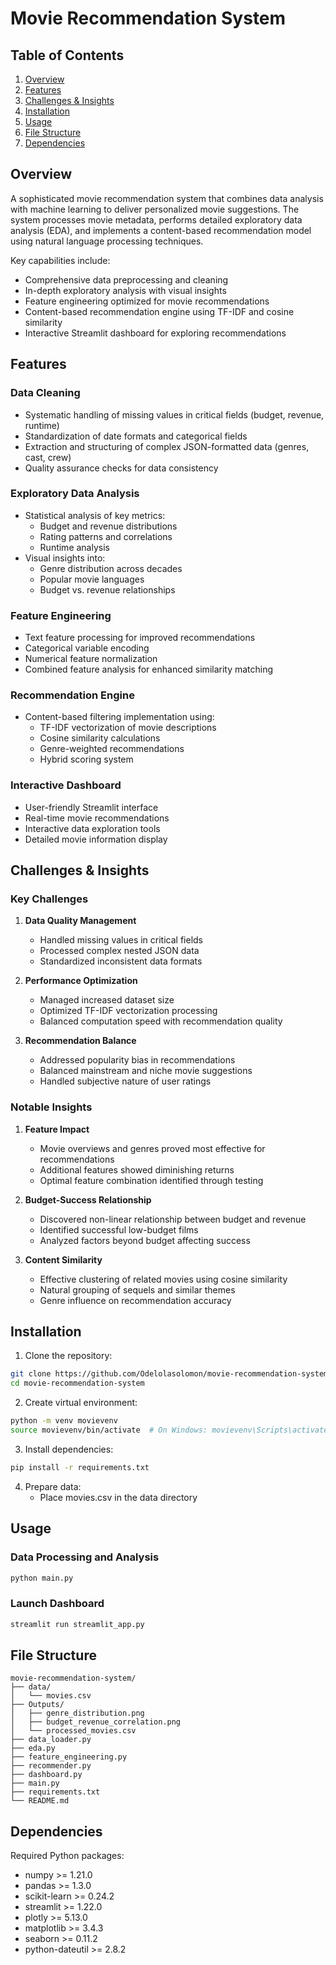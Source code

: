 # Movie Recommendation System

## Table of Contents
1. [Overview](#overview)
2. [Features](#features)
3. [Challenges & Insights](#challenges--insights)
4. [Installation](#installation)
5. [Usage](#usage)
6. [File Structure](#file-structure)
7. [Dependencies](#dependencies)

## Overview

A sophisticated movie recommendation system that combines data analysis with machine learning to deliver personalized movie suggestions. The system processes movie metadata, performs detailed exploratory data analysis (EDA), and implements a content-based recommendation model using natural language processing techniques.

Key capabilities include:
- Comprehensive data preprocessing and cleaning
- In-depth exploratory analysis with visual insights
- Feature engineering optimized for movie recommendations
- Content-based recommendation engine using TF-IDF and cosine similarity
- Interactive Streamlit dashboard for exploring recommendations

## Features

### Data Cleaning
- Systematic handling of missing values in critical fields (budget, revenue, runtime)
- Standardization of date formats and categorical fields
- Extraction and structuring of complex JSON-formatted data (genres, cast, crew)
- Quality assurance checks for data consistency

### Exploratory Data Analysis
- Statistical analysis of key metrics:
  - Budget and revenue distributions
  - Rating patterns and correlations
  - Runtime analysis
- Visual insights into:
  - Genre distribution across decades
  - Popular movie languages
  - Budget vs. revenue relationships

### Feature Engineering
- Text feature processing for improved recommendations
- Categorical variable encoding
- Numerical feature normalization
- Combined feature analysis for enhanced similarity matching

### Recommendation Engine
- Content-based filtering implementation using:
  - TF-IDF vectorization of movie descriptions
  - Cosine similarity calculations
  - Genre-weighted recommendations
  - Hybrid scoring system

### Interactive Dashboard
- User-friendly Streamlit interface
- Real-time movie recommendations
- Interactive data exploration tools
- Detailed movie information display

## Challenges & Insights

### Key Challenges
1. **Data Quality Management**
   - Handled missing values in critical fields
   - Processed complex nested JSON data
   - Standardized inconsistent data formats

2. **Performance Optimization**
   - Managed increased dataset size 
   - Optimized TF-IDF vectorization processing
   - Balanced computation speed with recommendation quality

3. **Recommendation Balance**
   - Addressed popularity bias in recommendations
   - Balanced mainstream and niche movie suggestions
   - Handled subjective nature of user ratings

### Notable Insights
1. **Feature Impact**
   - Movie overviews and genres proved most effective for recommendations
   - Additional features showed diminishing returns
   - Optimal feature combination identified through testing

2. **Budget-Success Relationship**
   - Discovered non-linear relationship between budget and revenue
   - Identified successful low-budget films
   - Analyzed factors beyond budget affecting success

3. **Content Similarity**
   - Effective clustering of related movies using cosine similarity
   - Natural grouping of sequels and similar themes
   - Genre influence on recommendation accuracy

## Installation

1. Clone the repository:
```bash
git clone https://github.com/Odelolasolomon/movie-recommendation-system.git
cd movie-recommendation-system
```

2. Create virtual environment:
```bash
python -m venv movievenv
source movievenv/bin/activate  # On Windows: movievenv\Scripts\activate
```

3. Install dependencies:
```bash
pip install -r requirements.txt
```

4. Prepare data:
   - Place movies.csv in the data directory

## Usage

### Data Processing and Analysis
```bash
python main.py
```

### Launch Dashboard
```bash
streamlit run streamlit_app.py
```

## File Structure
```
movie-recommendation-system/
├── data/
│   └── movies.csv
├── Outputs/
│   ├── genre_distribution.png
│   ├── budget_revenue_correlation.png
│   └── processed_movies.csv
├── data_loader.py
├── eda.py
├── feature_engineering.py
├── recommender.py
├── dashboard.py
├── main.py
├── requirements.txt
└── README.md
```

## Dependencies
Required Python packages:
- numpy >= 1.21.0
- pandas >= 1.3.0
- scikit-learn >= 0.24.2
- streamlit >= 1.22.0
- plotly >= 5.13.0
- matplotlib >= 3.4.3
- seaborn >= 0.11.2
- python-dateutil >= 2.8.2